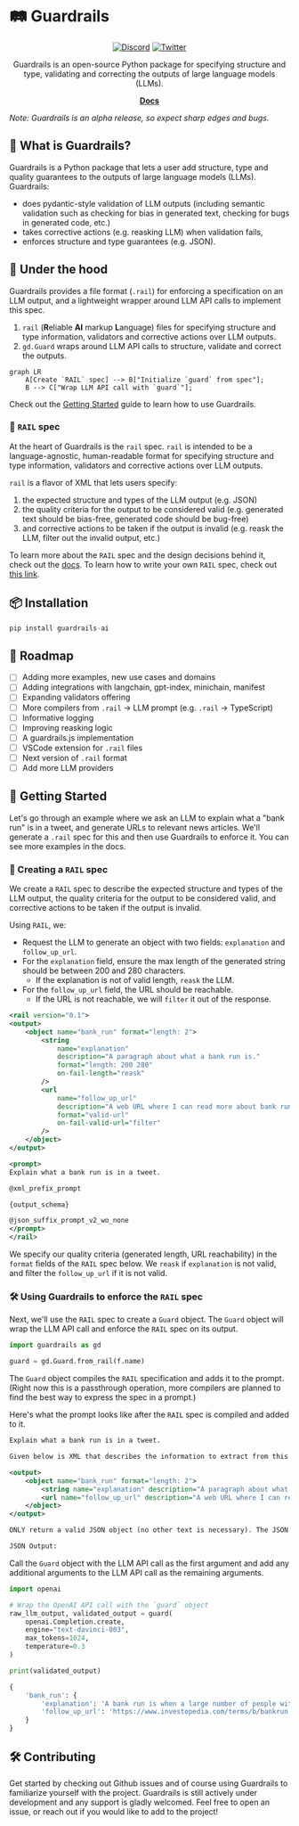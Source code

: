# 🛤️ Guardrails

<div align="center">

[![Discord](https://badgen.net/badge/icon/discord?icon=discord&label)](https://discord.gg/Jsey3mX98B) [![Twitter](https://badgen.net/badge/icon/twitter?icon=twitter&label)](https://twitter.com/guardrails_ai)

Guardrails is an open-source Python package for specifying structure and type, validating and correcting the outputs of large language models (LLMs).

[**Docs**](http://shreyar.github.io/guardrails/)
</div>

_Note: Guardrails is an alpha release, so expect sharp edges and bugs._

## 🧩 What is Guardrails?

Guardrails is a Python package that lets a user add structure, type and quality guarantees to the outputs of large language models (LLMs). Guardrails:

- does pydantic-style validation of LLM outputs (including semantic validation such as checking for bias in generated text, checking for bugs in generated code, etc.)
- takes corrective actions (e.g. reasking LLM) when validation fails,
- enforces structure and type guarantees (e.g. JSON).


## 🚒 Under the hood

Guardrails provides a file format (`.rail`) for enforcing a specification on an LLM output, and a lightweight wrapper around LLM API calls to implement this spec.

1. `rail` (**R**eliable **AI** markup **L**anguage) files for specifying structure and type information, validators and corrective actions over LLM outputs.
2. `gd.Guard` wraps around LLM API calls to structure, validate and correct the outputs.

``` mermaid
graph LR
    A[Create `RAIL` spec] --> B["Initialize `guard` from spec"];
    B --> C["Wrap LLM API call with `guard`"];
```

Check out the [Getting Started](https://shreyar.github.io/guardrails/getting_started) guide to learn how to use Guardrails.

### 📜 `RAIL` spec

At the heart of Guardrails is the `rail` spec. `rail` is intended to be a language-agnostic, human-readable format for specifying structure and type information, validators and corrective actions over LLM outputs.

`rail` is a flavor of XML that lets users specify:

1. the expected structure and types of the LLM output (e.g. JSON)
2. the quality criteria for the output to be considered valid (e.g. generated text should be bias-free, generated code should be bug-free)
3. and corrective actions to be taken if the output is invalid (e.g. reask the LLM, filter out the invalid output, etc.)


To learn more about the `RAIL` spec and the design decisions behind it, check out the [docs](https://shreyar.github.io/guardrails/rail). To learn how to write your own `RAIL` spec, check out [this link](https://shreyar.github.io/guardrails/rail/output).



## 📦 Installation

```python
pip install guardrails-ai
```

## 📍 Roadmap
- [ ] Adding more examples, new use cases and domains
- [ ] Adding integrations with langchain, gpt-index, minichain, manifest
- [ ] Expanding validators offering
- [ ] More compilers from `.rail` -> LLM prompt (e.g. `.rail` -> TypeScript)
- [ ] Informative logging
- [ ] Improving reasking logic
- [ ] A guardrails.js implementation
- [ ] VSCode extension for `.rail` files
- [ ] Next version of `.rail` format
- [ ] Add more LLM providers

## 🚀 Getting Started
Let's go through an example where we ask an LLM to explain what a "bank run" is in a tweet, and generate URLs to relevant news articles. We'll generate a `.rail` spec for this and then use Guardrails to enforce it. You can see more examples in the docs.

### 📝 Creating a `RAIL` spec

We create a `RAIL` spec to describe the expected structure and types of the LLM output, the quality criteria for the output to be considered valid, and corrective actions to be taken if the output is invalid.

Using `RAIL`, we:
- Request the LLM to generate an object with two fields: `explanation` and `follow_up_url`.
- For the `explanation` field, ensure the max length of the generated string should be between 200 and 280 characters.
  - If the explanation is not of valid length, `reask` the LLM.
- For the `follow_up_url` field, the URL should be reachable.
  - If the URL is not reachable, we will `filter` it out of the response.


```xml
<rail version="0.1">
<output>
    <object name="bank_run" format="length: 2">
        <string
            name="explanation"
            description="A paragraph about what a bank run is."
            format="length: 200 280"
            on-fail-length="reask"
        />
        <url
            name="follow_up_url"
            description="A web URL where I can read more about bank runs."
            format="valid-url"
            on-fail-valid-url="filter"
        />
    </object>
</output>

<prompt>
Explain what a bank run is in a tweet.

@xml_prefix_prompt

{output_schema}

@json_suffix_prompt_v2_wo_none
</prompt>
</rail>
```

We specify our quality criteria (generated length, URL reachability) in the `format` fields of the `RAIL` spec below. We `reask` if `explanation` is not valid, and filter the `follow_up_url` if it is not valid.

### 🛠️ Using Guardrails to enforce the `RAIL` spec

Next, we'll use the `RAIL` spec to create a `Guard` object. The `Guard` object will wrap the LLM API call and enforce the `RAIL` spec on its output.

```python
import guardrails as gd

guard = gd.Guard.from_rail(f.name)
```

The `Guard` object compiles the `RAIL` specification and adds it to the prompt. (Right now this is a passthrough operation, more compilers are planned to find the best way to express the spec in a prompt.)

Here's what the prompt looks like after the `RAIL` spec is compiled and added to it.

```xml
Explain what a bank run is in a tweet.

Given below is XML that describes the information to extract from this document and the tags to extract it into.

<output>
    <object name="bank_run" format="length: 2">
        <string name="explanation" description="A paragraph about what a bank run is." format="length: 200 280" on-fail-length="reask" />
        <url name="follow_up_url" description="A web URL where I can read more about bank runs." required="true" format="valid-url" on-fail-valid-url="filter" />
    </object>
</output>

ONLY return a valid JSON object (no other text is necessary). The JSON MUST conform to the XML format, including any types and format requests e.g. requests for lists, objects and specific types. Be correct and concise.

JSON Output:
```

Call the `Guard` object with the LLM API call as the first argument and add any additional arguments to the LLM API call as the remaining arguments.


```python
import openai

# Wrap the OpenAI API call with the `guard` object
raw_llm_output, validated_output = guard(
    openai.Completion.create,
    engine="text-davinci-003",
    max_tokens=1024,
    temperature=0.3
)

print(validated_output)
```
```python
{
    'bank_run': {
        'explanation': 'A bank run is when a large number of people withdraw their deposits from a bank due to concerns about its solvency. This can cause a financial crisis if the bank is unable to meet the demand for withdrawals.',
        'follow_up_url': 'https://www.investopedia.com/terms/b/bankrun.asp'
    }
}

```

## 🛠️ Contributing

Get started by checking out Github issues and of course using Guardrails to familiarize yourself with the project. Guardrails is still actively under development and any support is gladly welcomed. Feel free to open an issue, or reach out if you would like to add to the project!
